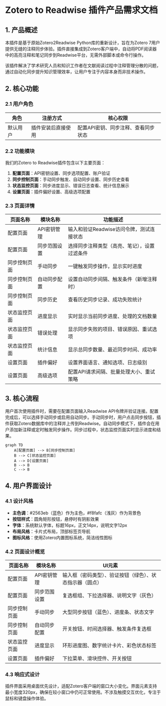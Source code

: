 # Zotero to Readwise 插件产品需求文档

## 1. 产品概述

本插件是基于原始Zotero2Readwise Python库的重新设计，旨在为Zotero 7用户提供无缝的注释同步体验。插件直接集成到Zotero客户端中，自动将PDF阅读器中的高亮注释和笔记同步到Readwise平台，无需外部脚本或命令行操作。

该插件解决了学术研究人员和知识工作者在文献阅读过程中注释管理分散的问题，通过自动化同步提升知识管理效率，让用户专注于内容本身而非技术操作。

## 2. 核心功能

### 2.1 用户角色

| 角色 | 注册方式 | 核心权限 |
|------|----------|----------|
| 默认用户 | 插件安装后直接使用 | 配置API密钥、同步注释、查看同步状态 |

### 2.2 功能模块

我们的Zotero to Readwise插件包含以下主要页面：

1. **配置页面**：API密钥设置、同步选项配置、账户验证
2. **同步控制页面**：手动同步触发、自动同步设置、同步历史查看
3. **状态监控页面**：同步进度显示、错误日志查看、统计信息展示
4. **设置页面**：插件偏好设置、高级选项配置

### 2.3 页面详情

| 页面名称 | 模块名称 | 功能描述 |
|----------|----------|----------|
| 配置页面 | API密钥管理 | 输入和验证Readwise访问令牌，测试连接状态 |
| 配置页面 | 同步范围设置 | 选择同步注释类型（高亮、笔记），设置过滤条件 |
| 同步控制页面 | 手动同步 | 一键触发同步操作，显示实时进度 |
| 同步控制页面 | 自动同步配置 | 设置自动同步间隔、触发条件（新增注释时） |
| 同步控制页面 | 同步历史 | 查看历史同步记录、成功失败统计 |
| 状态监控页面 | 进度显示 | 实时显示当前同步进度、处理的文档数量 |
| 状态监控页面 | 错误处理 | 显示同步失败的项目、错误原因、重试选项 |
| 状态监控页面 | 统计信息 | 显示总同步数量、最近同步时间、成功率 |
| 设置页面 | 插件偏好 | 设置界面语言、通知选项、日志级别 |
| 设置页面 | 高级选项 | 配置API请求间隔、批量处理大小、重试策略 |

## 3. 核心流程

用户首次使用插件时，需要在配置页面输入Readwise API令牌并验证连接。配置完成后，可以选择手动同步或启用自动同步。手动同步时，用户点击同步按钮，插件获取Zotero数据库中的注释并上传到Readwise。自动同步模式下，插件会在用户添加新注释或定时触发同步操作。同步过程中，状态监控页面实时显示进度和结果。

```mermaid
graph TD
    A[配置页面] --> B[同步控制页面]
    B --> C[状态监控页面]
    A --> D[设置页面]
    B --> B
    C --> B
```

## 4. 用户界面设计

### 4.1 设计风格

- **主色调**：#2563eb（蓝色）作为主色，#f8fafc（浅灰）作为背景色
- **按钮样式**：圆角矩形按钮，悬停时有阴影效果
- **字体**：系统默认字体，标题16px，正文14px，说明文字12px
- **布局风格**：卡片式布局，顶部标签页导航
- **图标风格**：使用Zotero内置图标系统，简洁线性图标

### 4.2 页面设计概览

| 页面名称 | 模块名称 | UI元素 |
|----------|----------|--------|
| 配置页面 | API密钥管理 | 输入框（密码类型）、验证按钮（绿色）、状态指示器（圆点） |
| 配置页面 | 同步范围设置 | 复选框组、下拉选择器、说明文字（灰色） |
| 同步控制页面 | 手动同步 | 大型同步按钮（蓝色）、进度条、状态文字 |
| 同步控制页面 | 自动同步配置 | 开关按钮、时间选择器、触发条件复选框 |
| 状态监控页面 | 进度显示 | 环形进度图、数字统计卡片、彩色状态标签 |
| 设置页面 | 插件偏好 | 下拉菜单、滑块控件、开关按钮 |

### 4.3 响应式设计

插件界面采用桌面优先设计，适配Zotero客户端的窗口大小变化。界面元素支持最小宽度320px，确保在较小窗口中仍可正常使用。不涉及触摸交互优化，专注于鼠标和键盘操作体验。